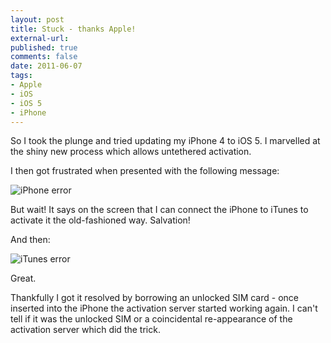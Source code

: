```yaml
---
layout: post
title: Stuck - thanks Apple!
external-url: 
published: true
comments: false
date: 2011-06-07
tags:
- Apple
- iOS
- iOS 5
- iPhone
---
```


So I took the plunge and tried updating my iPhone 4 to iOS 5. I marvelled at the shiny new process which allows untethered activation.

I then got frustrated when presented with the following message:

![iPhone error][iphone_error.jpg]

But wait! It says on the screen that I can connect the iPhone to iTunes to activate it the old-fashioned way. Salvation!

And then:

![iTunes error][itunes_error.png]

Great.

Thankfully I got it resolved by borrowing an unlocked SIM card - once inserted into the iPhone the activation server started working again. I can't tell if it was the unlocked SIM or a coincidental re-appearance of the activation server which did the trick.

[iphone_error.jpg]: http://content.chatswood.org.uk/photo/2011-06-07/phone_error.jpg

[itunes_error.png]: http://content.chatswood.org.uk/photo/2011-06-07/itunes_error.png

